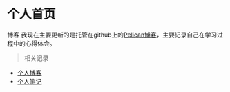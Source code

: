 # 个人首页

博客
我现在主要更新的是托管在github上的[Pelican博客](http://www.muzeet.cn/cn/ "OxCAFEBABE")，主要记录自己在学习过程中的心得体会。

> 相关记录
* [个人博客](http://www.muzeet.cn/cn/ "OxCAFEBABE")
* [个人笔记](http://www.muzeet.cn/MyRecord "MyRecord")
